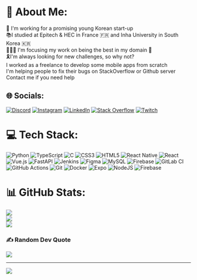 # 💫 About Me:
🏬 I'm working for a promising young Korean start-up <br>📚I studied at Epitech & HEC in France 🇫🇷 and Inha University in South Korea 🇰🇷<br>🧑🏼‍💻 I'm focusing my work on being the best in my domain 📱<br>🎗️I'm always looking for new challenges, so why not?<br>I worked as a freelance to develop some mobile apps from scratch<br>I'm helping people to fix their bugs on StackOverflow or Github server<br>Contact me if you need help


## 🌐 Socials:
[![Discord](https://img.shields.io/badge/Discord-%237289DA.svg?logo=discord&logoColor=white)](https://discord.gg/https://discord.com/users/279973809765744640) [![Instagram](https://img.shields.io/badge/Instagram-%23E4405F.svg?logo=Instagram&logoColor=white)](https://instagram.com/benr_png) [![LinkedIn](https://img.shields.io/badge/LinkedIn-%230077B5.svg?logo=linkedin&logoColor=white)](https://linkedin.com/in/benjamin-raymond-582326178) [![Stack Overflow](https://img.shields.io/badge/-Stackoverflow-FE7A16?logo=stack-overflow&logoColor=white)](https://stackoverflow.com/users/Benj) [![Twitch](https://img.shields.io/badge/Twitch-%239146FF.svg?logo=Twitch&logoColor=white)](https://twitch.tv/gtlucci) 

# 💻 Tech Stack:
![Python](https://img.shields.io/badge/python-3670A0?style=plastic&logo=python&logoColor=ffdd54) ![TypeScript](https://img.shields.io/badge/typescript-%23007ACC.svg?style=plastic&logo=typescript&logoColor=white) ![C](https://img.shields.io/badge/c-%2300599C.svg?style=plastic&logo=c&logoColor=white) ![CSS3](https://img.shields.io/badge/css3-%231572B6.svg?style=plastic&logo=css3&logoColor=white) ![HTML5](https://img.shields.io/badge/html5-%23E34F26.svg?style=plastic&logo=html5&logoColor=white) ![React Native](https://img.shields.io/badge/react_native-%2320232a.svg?style=plastic&logo=react&logoColor=%2361DAFB) ![React](https://img.shields.io/badge/react-%2320232a.svg?style=plastic&logo=react&logoColor=%2361DAFB) ![Vue.js](https://img.shields.io/badge/vue.js-%2335495e.svg?style=plastic&logo=vuedotjs&logoColor=%234FC08D) ![FastAPI](https://img.shields.io/badge/FastAPI-005571?style=plastic&logo=fastapi) ![Jenkins](https://img.shields.io/badge/jenkins-%232C5263.svg?style=plastic&logo=jenkins&logoColor=white) ![Figma](https://img.shields.io/badge/figma-%23F24E1E.svg?style=plastic&logo=figma&logoColor=white) ![MySQL](https://img.shields.io/badge/mysql-4479A1.svg?style=plastic&logo=mysql&logoColor=white) ![Firebase](https://img.shields.io/badge/firebase-a08021?style=plastic&logo=firebase&logoColor=ffcd34) ![GitLab CI](https://img.shields.io/badge/gitlab%20CI-%23181717.svg?style=plastic&logo=gitlab&logoColor=white) ![GitHub Actions](https://img.shields.io/badge/github%20actions-%232671E5.svg?style=plastic&logo=githubactions&logoColor=white) ![Git](https://img.shields.io/badge/git-%23F05033.svg?style=plastic&logo=git&logoColor=white) ![Docker](https://img.shields.io/badge/docker-%230db7ed.svg?style=plastic&logo=docker&logoColor=white) ![Expo](https://img.shields.io/badge/expo-1C1E24?style=plastic&logo=expo&logoColor=#D04A37) ![NodeJS](https://img.shields.io/badge/node.js-6DA55F?style=plastic&logo=node.js&logoColor=white) ![Firebase](https://img.shields.io/badge/firebase-%23039BE5.svg?style=plastic&logo=firebase)
# 📊 GitHub Stats:
![](https://github-readme-stats.vercel.app/api?username=BRaymond69&theme=dark&hide_border=false&include_all_commits=true&count_private=true)<br/>
![](https://github-readme-streak-stats.herokuapp.com/?user=BRaymond69&theme=dark&hide_border=false)<br/>
![](https://github-readme-stats.vercel.app/api/top-langs/?username=BRaymond69&theme=dark&hide_border=false&include_all_commits=true&count_private=true&layout=compact)

### ✍️ Random Dev Quote
![](https://quotes-github-readme.vercel.app/api?type=horizontal&theme=radical)

---
[![](https://visitcount.itsvg.in/api?id=BRaymond69&icon=0&color=0)](https://visitcount.itsvg.in)

<!-- Proudly created with GPRM ( https://gprm.itsvg.in ) -->
